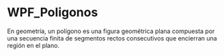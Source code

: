 # WPF_Poligonos
En geometría, un polígono es una figura geométrica plana compuesta por una secuencia finita de segmentos rectos consecutivos que encierran una región en el plano.
